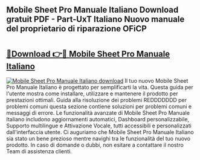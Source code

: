 ## Mobile Sheet Pro Manuale Italiano Download gratuit PDF - Part-UxT Italiano Nuovo manuale del proprietario di riparazione OFiCP

# <h2><a href="http://dfafwsr.blite.top/?on=Mobile+Sheet+Pro+Manuale+Italiano">🔗Download 👉🔴 Mobile Sheet Pro Manuale Italiano</a></h2>

[![Mobile Sheet Pro Manuale Italiano download](https://i.imgur.com/lujVjoI.png)](http://dfafwsr.blite.top/?on=Mobile+Sheet+Pro+Manuale+Italiano)
Il tuo nuovo Mobile Sheet Pro Manuale Italiano è progettato per semplificarti la vita. Questa guida per l'utente mostra come installare, utilizzare e mantenere il prodotto per prestazioni ottimali. Guida alla risoluzione dei problemi REDDDDDDD per problemi comuni questa sezione contiene soluzioni per problemi comuni e messaggi di errore. Le funzionalità avanzate di Mobile Sheet Pro Manuale Italiano includono aggiornamenti automatici, Dashboard personalizzabile, Supporto multilingue e Attivazione Vocale, tutti accessibili e personalizzati dall'interfaccia utente. Ci auguriamo che Mobile Sheet Pro Manuale Italiano sia stato un bene prezioso mentre navighi tra le funzionalità del tuo nuovo prodotto. In caso di domande o dubbi, non esitare a contattare il nostro Team di assistenza clienti.
